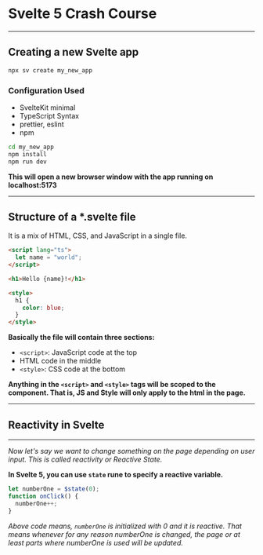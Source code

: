# Svelte 5 Crash Course

---

## Creating a new Svelte app

```bash
npx sv create my_new_app
```

### Configuration Used

- SvelteKit minimal
- TypeScript Syntax
- prettier, eslint
- npm

```bash
cd my_new_app
npm install
npm run dev
```

**This will open a new browser window with the app running on localhost:5173**

---

## Structure of a \*.svelte file

It is a mix of HTML, CSS, and JavaScript in a single file.

```html
<script lang="ts">
  let name = "world";
</script>

<h1>Hello {name}!</h1>

<style>
  h1 {
    color: blue;
  }
</style>
```

**Basically the file will contain three sections:**

- `<script>`: JavaScript code at the top
- HTML code in the middle
- `<style>`: CSS code at the bottom

**Anything in the `<script>` and `<style>` tags will be scoped to the component. That is, JS and Style will only apply to the html in the page.**

---

## Reactivity in Svelte

---
_Now let's say we want to change something on the page depending on user input. This is called reactivity or Reactive State._

**In Svelte 5, you can use `state` rune to specify a reactive variable.**

```js
let numberOne = $state(0);
function onClick() {
  numberOne++;
}
```
_Above code means, `numberOne` is initialized with 0 and it is reactive. That means whenever for any reason numberOne is changed, the page or at least parts where numberOne is used will be updated._